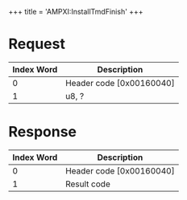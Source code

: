 +++
title = 'AMPXI:InstallTmdFinish'
+++

# Request

| Index Word | Description                |
|------------|----------------------------|
| 0          | Header code \[0x00160040\] |
| 1          | u8, ?                      |

# Response

| Index Word | Description                |
|------------|----------------------------|
| 0          | Header code \[0x00160040\] |
| 1          | Result code                |
